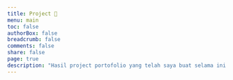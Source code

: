 ```yaml
---
title: Project 👷
menu: main
toc: false
authorBox: false
breadcrumb: false
comments: false
share: false
page: true
description: "Hasil project portofolio yang telah saya buat selama ini."
---
```

